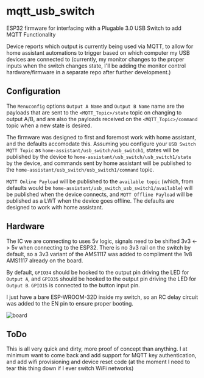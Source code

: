 # mqtt_usb_switch
ESP32 firmware for interfacing with a Plugable 3.0 USB Switch to add MQTT Functionality

Device reports which output is currently being used via MQTT, to allow for home assistant automations to trigger based on which computer my USB devices are connected to (currently, my monitor changes to the proper inputs when the switch changes state, I'll be adding the monitor control hardware/firmware in a separate repo after further development.)

## Configuration
The `Menuconfig` options `Output A Name` and `Output B Name` name are the payloads that are sent to the `<MQTT_Topic>/state` topic on changing to output A/B, and are also the payloads received on the `<MQTT_Topic>/command` topic when a new state is desired.

The firmware was designed to first and foremost work with home assistant, and the defaults accomodate this.  Assuming you configure your `USB Switch MQTT Topic` as `home-assistant/usb_switch/usb_switch1`, states will be published by the device to `home-assistant/usb_switch/usb_switch1/state` by the device, and commands sent by home assistant will be published to the `home-assistant/usb_switch/usb_switch1/command` topic.

`MQTT Online Payload` will be published to the `available topic` (which, from defaults would be `home-assistant/usb_switch_usb_switch1/available`) will be published when the device connects, and `MQTT Offline Payload` will be published as a LWT when the device goes offline.  The defaults are designed to work with home assistant.

## Hardware

The IC we are connecting to uses 5v logic, signals need to be shifted  3v3 <-> 5v when connecting to the ESP32.  There is no 3v3 rail on the switch by default, so a 3v3 variant of the AMS1117 was added to compliment the 1v8 AMS1117 already on the board.

By default, `GPIO34` should be hooked to the output pin driving the LED for `Output A`, and `GPIO35` should be hooked to the output pin driving the LED for `Output B`. `GPIO15` is connected to the button input pin.

I just have a bare ESP-WROOM-32D inside my switch, so an RC delay circuit was added to the EN pin to ensure proper booting.

![board](images/board.png)

## ToDo

This is all very quick and dirty, more proof of concept than anything.  I at minimum want to come back and add support for MQTT key authentication, and add wifi provisioning and device reset code (at the moment I need to tear this thing down if I ever switch WiFi networks)